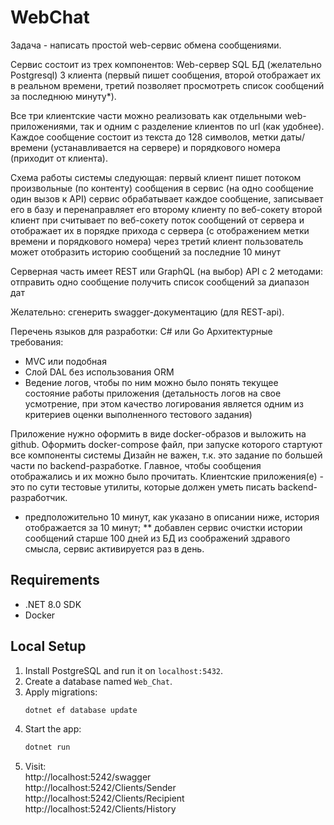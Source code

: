# WebChat

Задача - написать простой web-сервис обмена сообщениями.

Сервис состоит из трех компонентов:
Web-сервер
SQL БД (желательно Postgresql)
3 клиента (первый пишет сообщения, второй отображает их в реальном времени, третий позволяет просмотреть список сообщений за последнюю минуту*).

Все три клиентские части можно реализовать как отдельными web-приложениями, так и одним c разделение клиентов по url (как удобнее).
Каждое сообщение состоит из текста до 128 символов, метки даты/времени (устанавливается на сервере) и порядкового номера (приходит от клиента).

Схема работы системы следующая: 
первый клиент пишет потоком произвольные (по контенту) сообщения в сервис (на одно сообщение один вызов к API)
сервис обрабатывает каждое сообщение, записывает его в базу и перенаправляет его второму клиенту по веб-сокету
второй клиент при считывает по веб-сокету поток сообщений от сервера и отображает их в порядке прихода с сервера (с отображением метки времени и порядкового номера)
через третий клиент пользователь может отобразить историю сообщений за последние 10 минут

Серверная часть имеет REST или GraphQL (на выбор) API c 2 методами:
отправить одно сообщение
получить список сообщений за диапазон дат

Желательно: сгенерить swagger-документацию (для REST-api).

Перечень языков для разработки:  C# или Go
Архитектурные требования: 
* MVC или подобная
* Слой DAL без использования ORM
* Ведение логов, чтобы по ним можно было понять текущее состояние работы приложения (детальность логов на свое усмотрение, при этом качество логирования является одним из критериев оценки выполненного тестового задания)

Приложение нужно оформить в виде docker-образов и выложить на github.
Оформить docker-compose файл, при запуске которого стартуют все компоненты системы
Дизайн не важен, т.к. это задание по большей части по backend-разработке. 
Главное, чтобы сообщения отображались и их можно было прочитать. Клиентские приложения(е) - это по сути тестовые утилиты, которые должен уметь писать backend-разработчик.

* предположительно 10 минут, как указано в описании ниже, история отображается за 10 минут;
** добавлен сервис очистки истории сообщений старше 100 дней из БД из соображений здравого смысла, сервис активируется раз в день.


## Requirements
- .NET 8.0 SDK
- Docker

## Local Setup
1. Install PostgreSQL and run it on `localhost:5432`.
2. Create a database named `Web_Chat`.
3. Apply migrations:
   ```bash
   dotnet ef database update
4. Start the app:
    ```bash
    dotnet run
5. Visit:  
         http://localhost:5242/swagger  
         http://localhost:5242/Clients/Sender  
         http://localhost:5242/Clients/Recipient  
         http://localhost:5242/Clients/History
